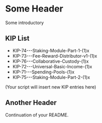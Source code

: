 # Some Header

Some introductory

## KIP List
- KIP-74---Staking-Module-Part-1-(1)x
- KIP-73---Fee-Reward-Distributor-v1-(1)x
- KIP-76---Collaborative-Custody-(1)x
- KIP-72---Universal-Basic-Income-(1)x
- KIP-71---Spending-Pools-(1)x
- KIP-75---Staking-Module-Part-2-(1)x

(Your script will insert new KIP entries here)

## Another Header

Continuation of your README.
